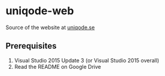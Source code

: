 # uniqode-web
Source of the website at [uniqode.se](http://uniqode.se)

## Prerequisites

1.  Visual Studio 2015 Update 3 (or Visual Studio 2015 overall)
2.  Read the README on Google Drive
